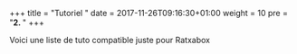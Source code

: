 +++
title = "Tutoriel "
date = 2017-11-26T09:16:30+01:00
weight = 10
pre = "<b>2. </b>"
+++


Voici une liste de tuto compatible juste pour Ratxabox